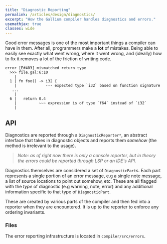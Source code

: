 ```yaml
---
title: "Diagnostic Reporting"
permalink: /articles/design/diagnostics/
excerpt: "How the Gallium compiler handles diagnostics and errors."
usemathjax: true
classes: wide
---
```


Good error messages is one of the most important things a compiler can have in them. After
all, programmers make a **lot** of mistakes. Being able to easily see exactly what went wrong,
where it went wrong, and (ideally) how to fix it removes a lot of the friction of writing code.

~~~
error [E#403] mismatched return type
  >>> file.gal:6:10
    |
  1 | fn foo() -> i32 {
    |             --- expected type `i32` based on function signature
   ...
    |
  6 |   return 0.4
    |          ~~~ expression is of type `f64` instead of `i32` 
    |
~~~

## API

Diagnostics are reported through a `DiagnosticReporter*`, an abstract 
interface that takes in diagnostic objects and reports them *somehow* (the
method is irrelevant to the usage). 

> *Note: as of right now there is only a console reporter, but in theory*
> *the errors could be reported through LSP or an IDE's API.*

Diagnostics themselves are considered a set of `DiagnosticPart`s. Each part
represents a single portion of an error message, e.g a single note message,
a list of source locations to point out somehow, etc. These are all
flagged with the *type* of diagnostic (e.g warning, note, error) and
any additional information specific to that type of `DiagnosticPart`.

These are created by various parts of the compiler and then fed into a
reporter when they are encountered. It is up to the reporter to enforce any
ordering invariants. 

### Files

The error reporting infrastructure is located in `compiler/src/errors`.

